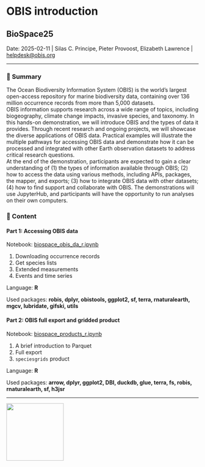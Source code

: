 # OBIS introduction 

## BioSpace25 


Date: 2025-02-11 | Silas C. Principe, Pieter Provoost, Elizabeth Lawrence | helpdesk@obis.org

--------

### :page_facing_up: Summary


The Ocean Biodiversity Information System (OBIS) is the world’s largest open-access repository for marine biodiversity data, containing over 136 million occurrence records from more than 5,000 datasets.  
OBIS information supports research across a wide range of topics, including biogeography, climate change impacts, invasive species, and taxonomy. In this hands-on demonstration, we will introduce OBIS and the types of data it provides. Through recent research and ongoing projects, we will showcase the diverse applications of OBIS data. Practical examples will illustrate the multiple pathways for accessing OBIS data and demonstrate how it can be processed and integrated with other Earth observation datasets to address critical research questions.  
At the end of the demonstration, participants are expected to gain a clear understanding of
(1) the types of information available through OBIS;
(2) how to access the data using various methods, including APIs, packages, the mapper, and exports;
(3) how to integrate OBIS data with other datasets;
(4) how to find support and collaborate with OBIS.
The demonstrations will use JupyterHub, and participants will have the opportunity to run analyses on their own computers.
    

### :open_file_folder: Content

#### Part 1: Accessing OBIS data


Notebook: [biospace_obis_da_r.ipynb](../notebooks/R/biospace_obis_da_r.ipynb)
<br>

1. Downloading occurrence records
2. Get species lists 
3. Extended measurements
4. Events and time series


Language: **R**

Used packages: **robis, dplyr, obistools, ggplot2, sf, terra, rnaturalearth, mgcv, lubridate, gifski, utils**

#### Part 2: OBIS full export and gridded product


Notebook: [biospace_products_r.ipynb](../notebooks/R/biospace_products_r.ipynb)
<br>

1. A brief introduction to Parquet
2. Full export
3. `speciesgrids` product


Language: **R**

Used packages: **arrow, dplyr, ggplot2, DBI, duckdb, glue, terra, fs, robis, rnaturalearth, sf, h3jsr**

-------
<img src='https://obis.org/images/logo.png' width=150></img>
